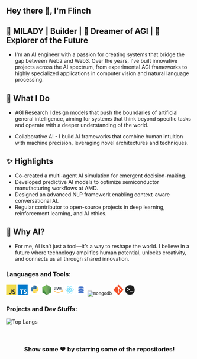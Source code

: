 ## Hey there 👋, I'm Flinch


## 👾 MILADY | Builder | 🚀 Dreamer of AGI | 🌌 Explorer of the Future

-  I'm an AI engineer with a passion for creating systems that bridge the gap between Web2 and Web3.  Over the years, I’ve built innovative projects across the AI spectrum, 
   from experimental AGI frameworks to highly specialized applications in computer vision and natural language processing.

## 🧠 What I Do

- AGI Research
  I design models that push the boundaries of artificial general intelligence, aiming for systems that think beyond specific tasks and operate with a deeper understanding of 
  the world.

- Collaborative AI - I build AI frameworks that combine human intuition with machine precision, leveraging novel architectures and techniques.

## ✨ Highlights
-  Co-created a multi-agent AI simulation for emergent decision-making.
-  Developed predictive AI models to optimize semiconductor manufacturing workflows at AMD.
-  Designed an advanced NLP framework enabling context-aware conversational AI.
-  Regular contributor to open-source projects in deep learning, reinforcement learning, and AI ethics.

## 🌟 Why AI?
- For me, AI isn’t just a tool—it’s a way to reshape the world. I believe in a future where technology amplifies human potential, unlocks creativity, and connects us all 
  through shared innovation.

### Languages and Tools:

<code><img height="27" src="https://raw.githubusercontent.com/github/explore/80688e429a7d4ef2fca1e82350fe8e3517d3494d/topics/javascript/javascript.png" alt="javascript"></code>
<code><img height="27" src="https://raw.githubusercontent.com/github/explore/80688e429a7d4ef2fca1e82350fe8e3517d3494d/topics/typescript/typescript.png" alt="typescript"></code>
<code><img height="30" src="https://raw.githubusercontent.com/github/explore/80688e429a7d4ef2fca1e82350fe8e3517d3494d/topics/python/python.png" alt="python"></code>
<code><img height="27" src="https://raw.githubusercontent.com/github/explore/80688e429a7d4ef2fca1e82350fe8e3517d3494d/topics/nodejs/nodejs.png" alt="nodejs"></code>
<code><img height="27" src="https://raw.githubusercontent.com/github/explore/80688e429a7d4ef2fca1e82350fe8e3517d3494d/topics/aws/aws.png" alt="aws"></code>
<code><img height="27" src="https://raw.githubusercontent.com/github/explore/80688e429a7d4ef2fca1e82350fe8e3517d3494d/topics/react/react.png" alt="react"></code>
<code><img height="27" src="https://raw.githubusercontent.com/github/explore/80688e429a7d4ef2fca1e82350fe8e3517d3494d/topics/sql/sql.png" alt="sql"></code>
<code><img height="27" src="https://encrypted-tbn0.gstatic.com/images?q=tbn%3AANd9GcSTTzPAw-55ssm1Im594xYZ9eRQu2JylrkYLg&usqp=CAU" alt="mongodb"></code>
<code><img height="27" src="https://raw.githubusercontent.com/devicons/devicon/master/icons/git/git-original.svg" alt="git"></code>
<code><img height="27" src="https://raw.githubusercontent.com/github/explore/80688e429a7d4ef2fca1e82350fe8e3517d3494d/topics/terminal/terminal.png" alt="terminal"></code>

### Projects and Dev Stuffs:

![Top Langs](https://github-readme-stats.vercel.app/api/top-langs/?username=Flinch&layout=compact) <br><br>





#

<div align="center">

### Show some ❤️ by starring some of the repositories!

</div>
